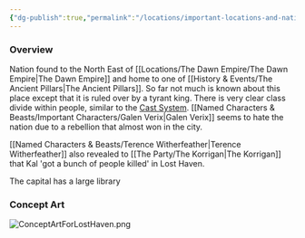 ```yaml
---
{"dg-publish":true,"permalink":"/locations/important-locations-and-nations/lost-haven/","tags":["Unexplored","Location"],"updated":"2025-01-14T21:03:47.419+00:00"}
---
```



### Overview
Nation found to the North East of [[Locations/The Dawn Empire/The Dawn Empire\|The Dawn Empire]] and home to one of [[History & Events/The Ancient Pillars\|The Ancient Pillars]]. So far not much is known about this place except that it is ruled over by a tyrant king. There is very clear class divide within people, similar to the [Cast System](https://en.wikipedia.org/wiki/Caste_system_in_India).  [[Named Characters & Beasts/Important Characters/Galen Verix\|Galen Verix]] seems to hate the nation due to a rebellion that almost won in the city.

[[Named Characters & Beasts/Terence Witherfeather\|Terence Witherfeather]] also revealed to [[The Party/The Korrigan\|The Korrigan]] that  Kal 'got a bunch of people killed' in Lost Haven.

The capital has a large library 

### Concept Art
![ConceptArtForLostHaven.png](/img/user/Admin/Attachments/ConceptArtForLostHaven.png)



